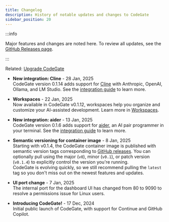 ```yaml
---
title: Changelog
description: History of notable updates and changes to CodeGate
sidebar_position: 20
---
```


:::info

Major features and changes are noted here. To review all updates, see the
[GitHub Releases page](https://github.com/stacklok/codegate/releases).

:::

Related: [Upgrade CodeGate](../how-to/install.md#upgrade-codegate)

- **New integration: Cline** - 28 Jan, 2025\
  CodeGate version 0.1.14 adds support for [Cline](https://cline.bot/) with
  Anthropic, OpenAI, Ollama, and LM Studio. See the
  [integration guide](../integrations/cline.mdx) to learn more.

- **Workspaces** - 22 Jan, 2025\
  Now available in CodeGate v0.1.12, workspaces help you organize and customize
  your AI-assisted development. Learn more in
  [Workspaces](../features/workspaces.mdx).

- **New integration: aider** - 13 Jan, 2025\
  CodeGate version 0.1.6 adds support for [aider](https://aider.chat/), an AI
  pair programmer in your terminal. See the
  [integration guide](../integrations/aider.mdx) to learn more.

- **Semantic versioning for container image** - 8 Jan, 2025\
  Starting with v0.1.4, the CodeGate container image is published with semantic
  version tags corresponding to
  [GitHub releases](https://github.com/stacklok/codegate/releases). You can
  optionally pull using the major (`v0`), minor (`v0.1`), or patch version
  (`v0.1.4`) to explicitly control the version you're running. \
  CodeGate is evolving quickly, so we still recommend pulling the `latest` tag
  so you don't miss out on the newest features and updates.

- **UI port change** - 7 Jan, 2025\
  The internal port for the dashboard UI has changed from 80 to 9090 to resolve
  a permissions issue for Linux users.

- **Introducing CodeGate!** - 17 Dec, 2024\
  Initial public launch of CodeGate, with support for Continue and GitHub
  Copilot.

